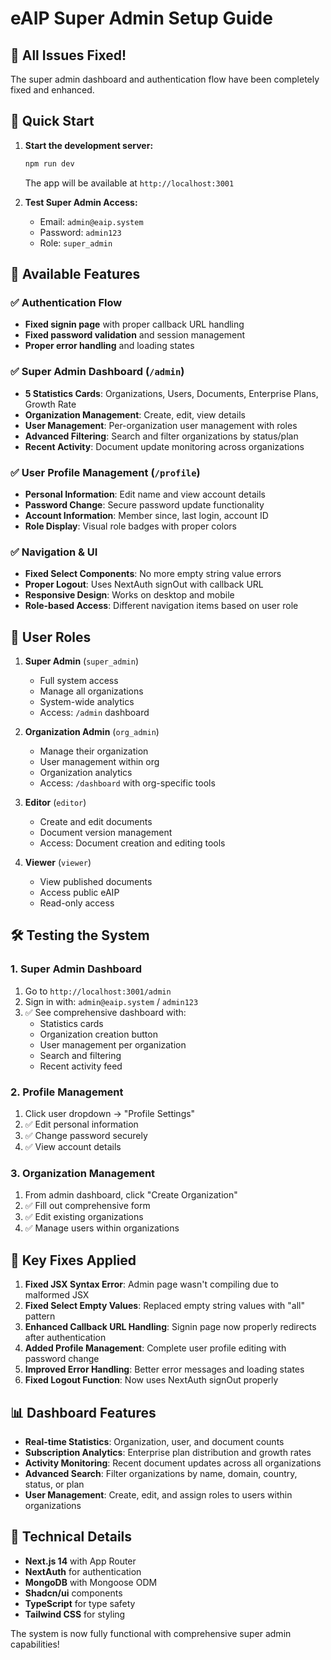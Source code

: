 # eAIP Super Admin Setup Guide

## 🎉 All Issues Fixed!

The super admin dashboard and authentication flow have been completely fixed and enhanced.

## 🚀 Quick Start

1. **Start the development server:**
   ```bash
   npm run dev
   ```
   The app will be available at `http://localhost:3001`

2. **Test Super Admin Access:**
   - Email: `admin@eaip.system`
   - Password: `admin123`
   - Role: `super_admin`

## 📱 Available Features

### ✅ Authentication Flow
- **Fixed signin page** with proper callback URL handling
- **Fixed password validation** and session management
- **Proper error handling** and loading states

### ✅ Super Admin Dashboard (`/admin`)
- **5 Statistics Cards**: Organizations, Users, Documents, Enterprise Plans, Growth Rate
- **Organization Management**: Create, edit, view details
- **User Management**: Per-organization user management with roles
- **Advanced Filtering**: Search and filter organizations by status/plan
- **Recent Activity**: Document update monitoring across organizations

### ✅ User Profile Management (`/profile`)
- **Personal Information**: Edit name and view account details
- **Password Change**: Secure password update functionality
- **Account Information**: Member since, last login, account ID
- **Role Display**: Visual role badges with proper colors

### ✅ Navigation & UI
- **Fixed Select Components**: No more empty string value errors
- **Proper Logout**: Uses NextAuth signOut with callback URL
- **Responsive Design**: Works on desktop and mobile
- **Role-based Access**: Different navigation items based on user role

## 🔐 User Roles

1. **Super Admin** (`super_admin`)
   - Full system access
   - Manage all organizations
   - System-wide analytics
   - Access: `/admin` dashboard

2. **Organization Admin** (`org_admin`)
   - Manage their organization
   - User management within org
   - Organization analytics
   - Access: `/dashboard` with org-specific tools

3. **Editor** (`editor`)
   - Create and edit documents
   - Document version management
   - Access: Document creation and editing tools

4. **Viewer** (`viewer`)
   - View published documents
   - Access public eAIP
   - Read-only access

## 🛠 Testing the System

### 1. Super Admin Dashboard
1. Go to `http://localhost:3001/admin`
2. Sign in with: `admin@eaip.system` / `admin123`
3. ✅ See comprehensive dashboard with:
   - Statistics cards
   - Organization creation button
   - User management per organization
   - Search and filtering
   - Recent activity feed

### 2. Profile Management
1. Click user dropdown → "Profile Settings"
2. ✅ Edit personal information
3. ✅ Change password securely
4. ✅ View account details

### 3. Organization Management
1. From admin dashboard, click "Create Organization"
2. ✅ Fill out comprehensive form
3. ✅ Edit existing organizations
4. ✅ Manage users within organizations

## 🎯 Key Fixes Applied

1. **Fixed JSX Syntax Error**: Admin page wasn't compiling due to malformed JSX
2. **Fixed Select Empty Values**: Replaced empty string values with "all" pattern
3. **Enhanced Callback URL Handling**: Signin page now properly redirects after authentication
4. **Added Profile Management**: Complete user profile editing with password change
5. **Improved Error Handling**: Better error messages and loading states
6. **Fixed Logout Function**: Now uses NextAuth signOut properly

## 📊 Dashboard Features

- **Real-time Statistics**: Organization, user, and document counts
- **Subscription Analytics**: Enterprise plan distribution and growth rates
- **Activity Monitoring**: Recent document updates across all organizations
- **Advanced Search**: Filter organizations by name, domain, country, status, or plan
- **User Management**: Create, edit, and assign roles to users within organizations

## 🔧 Technical Details

- **Next.js 14** with App Router
- **NextAuth** for authentication
- **MongoDB** with Mongoose ODM
- **Shadcn/ui** components
- **TypeScript** for type safety
- **Tailwind CSS** for styling

The system is now fully functional with comprehensive super admin capabilities!